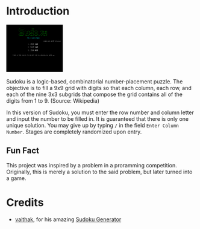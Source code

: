 # Introduction
<img src="https://raw.githubusercontent.com/wlhcode/sudoku/master/img/title.png" alt="Title Screen" width="150"/>

Sudoku is a logic-based, combinatorial number-placement puzzle. The objective is to fill a 9x9 grid with digits so that each column, each row, and each of the nine 3x3 subgrids that compose the grid contains all of the digits from 1 to 9. (Source: Wikipedia)
 
In this version of Sudoku, you must enter the row number and column letter and input the number to be filled in. It is guaranteed that there is only one unique solution. You may give up by typing `/` in the field `Enter Column Number`. Stages are completely randomized upon entry.

## Fun Fact
This project was inspired by a problem in a proramming competition. Originally, this is merely a solution to the said problem, but later turned into a game.

# Credits
- [vaithak](https://github.com/vaithak), for his amazing [Sudoku Generator](https://github.com/vaithak/Sudoku-Generator)